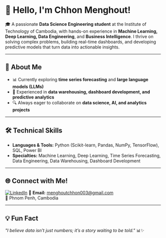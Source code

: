 # 👋 Hello, I'm Chhon Menghout!

🎓 A passionate **Data Science Engineering student** at the Institute of Technology of Cambodia, with hands-on experience in **Machine Learning, Deep Learning, Data Engineering**, and **Business Intelligence**. I thrive on solving complex problems, building real-time dashboards, and developing predictive models that turn data into actionable insights.

---

## 🚀 About Me

- 📊 Currently exploring **time series forecasting** and **large language models (LLMs)**
- 💾 Experienced in **data warehousing, dashboard development, and predictive analytics**
- 🔍 Always eager to collaborate on **data science, AI, and analytics projects**

---

## 🛠️ Technical Skills

- **Languages & Tools:** Python (Scikit-learn, Pandas, NumPy, TensorFlow), SQL, Power BI
- **Specialties:** Machine Learning, Deep Learning, Time Series Forecasting, Data Engineering, Data Warehousing, Dashboard Development

---

## 🌐 Connect with Me!

[![LinkedIn](https://img.shields.io/badge/LinkedIn-0077B5?style=flat&logo=linkedin&logoColor=white)](https://www.linkedin.com/in/menghout-chhon/)
📧 **Email:** menghoutchhon003@gmail.com  
📍 Phnom Penh, Cambodia

---

## 💡 Fun Fact

_"I believe data isn’t just numbers; it’s a story waiting to be told."_ 📊✨

